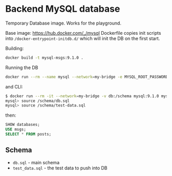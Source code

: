 # Backend MySQL database

Temporary Database image. Works for the playground.

Base image: https://hub.docker.com/_/mysql
Dockerfile copies init scripts into `/docker-entrypoint-initdb.d/`
which will init the DB on the first start.

Building:

```bash
docker build -t mysql-msgs:9.1.0 .
```

Running the DB

```bash
docker run --rm --name mysql --network=my-bridge -e MYSQL_ROOT_PASSWORD=root-password -p 3306:3306 mysql-msg:9.1.0
```

and CLI:

```bash
$ docker run --rm -it --network=my-bridge -v db:/schema mysql:9.1.0 mysql -hmysql -uroot -proot-password
mysql> source /schema/db.sql
mysql> source /schema/test-data.sql
```

then:

```sql
SHOW databases;
USE msgs;
SELECT * FROM posts;
```

## Schema

- `db.sql` - main schema
- `test_data.sql` - the test data to push into DB
